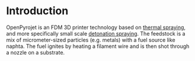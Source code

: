 # Introduction

OpenPyrojet is an FDM 3D printer technology based on [thermal spraying](https://en.wikipedia.org/wiki/Thermal_spraying), and more specifically small scale [detonation spraying](https://en.wikipedia.org/wiki/Detonation_spraying). The feedstock is a mix of micrometer-sized particles (e.g. metals) with a fuel source like naphta. The fuel ignites by heating a filament wire and is then shot through a nozzle on a substrate.


